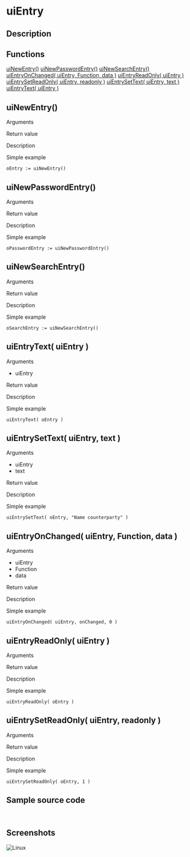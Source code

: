 # **uiEntry**

## Description

## Functions
[uiNewEntry()](#uinewentry)
[uiNewPasswordEntry()](#uinewpasswordentry)
[uiNewSearchEntry()](#uinewsearchentry)
[uiEntryOnChanged( uiEntry, Function, data )](#uientryonchanged-uientry-function-data)
[uiEntryReadOnly( uiEntry )](#uientryreadonly-uientry)
[uiEntrySetReadOnly( uiEntry, readonly )](#uientrysetreadonly-uientry-readonly)
[uiEntrySetText( uiEntry, text )](#uientrysettext-uientry-text)
[uiEntryText( uiEntry )](#uientrytext-uientry)

## uiNewEntry()
Arguments

Return value

Description

Simple example
```
oEntry := uiNewEntry()
```
## uiNewPasswordEntry()
Arguments

Return value

Description

Simple example
```
oPasswordEntry := uiNewPasswordEntry()
```
## uiNewSearchEntry()
Arguments

Return value

Description

Simple example
```
oSearchEntry := uiNewSearchEntry()
```
## uiEntryText( uiEntry )
Arguments
- uiEntry

Return value

Description

Simple example
```
uiEntryText( oEntry )
```
## uiEntrySetText( uiEntry, text )
Arguments
- uiEntry
- text

Return value

Description

Simple example
```
uiEntrySetText( oEntry, "Name counterparty" )
```
## uiEntryOnChanged( uiEntry, Function, data )
Arguments
- uiEntry
- Function
- data

Return value

Description

Simple example
```
uiEntryOnChanged( uiEntry, onChanged, 0 )
```
## uiEntryReadOnly( uiEntry )
Arguments

Return value

Description

Simple example
```
uiEntryReadOnly( oEntry )
```
## uiEntrySetReadOnly( uiEntry, readonly )
Arguments

Return value

Description

Simple example
```
uiEntrySetReadOnly( oEntry, 1 )
```

## Sample source code
```


```

## Screenshots
![Linux](../tutorial/uiEntry_Linux.png "With family Linux Elementary desktop Pantheon, based on GNOME")
